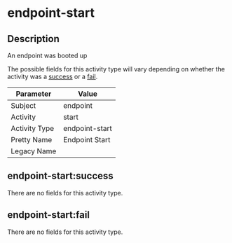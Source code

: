 endpoint-start
==============

Description
-----------
An endpoint was booted up

The possible fields for this activity type will vary depending on whether the activity was a [success](#endpoint-startsuccess) or a [fail](#endpoint-startfail).

| Parameter     | Value          |
| ------------- | -------------- |
| Subject       | endpoint       |
| Activity      | start          |
| Activity Type | endpoint-start |
| Pretty Name   | Endpoint Start |
| Legacy Name   |                |

endpoint-start:success
----------------------

There are no fields for this activity type.


endpoint-start:fail
-------------------

There are no fields for this activity type.
